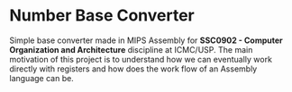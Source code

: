 # Number Base Converter

Simple base converter made in MIPS Assembly for **SSC0902 - Computer Organization and Architecture** discipline at ICMC/USP. The main motivation of this project is to understand how we can eventually work directly with registers and how does the work flow of an Assembly language can be.
